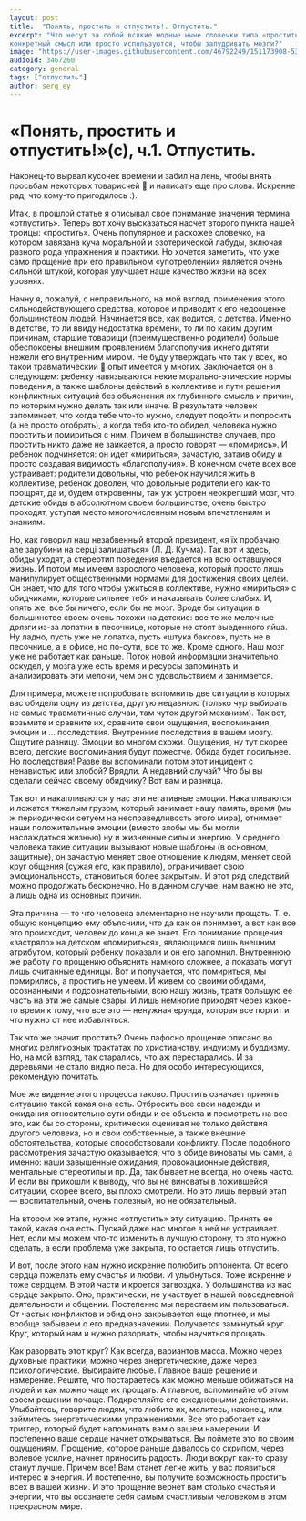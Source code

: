```yaml
---
layout: post
title:  "Понять, простить и отпустить!. Отпустить."
excerpt: "Что несут за собой всякие модные ныне словечки типа «простить», «принять», «отпустить»: имеют ли они
конкретный смысл или просто используются, чтобы запудривать мозги?"
image: "https://user-images.githubusercontent.com/46792249/151173908-5358883e-7e44-41d3-bc5c-c7cea7086795.png"
audioId: 3467260
category: general
tags: ["отпустить"]
author: serg_ey
---
```


# «Понять, простить и отпустить!»(с), ч.1. Отпустить.

Наконец-то вырвал кусочек времени и забил на лень, чтобы внять просьбам некоторых товарисчей 🙂 и написать еще про
слова. Искренне рад, что кому-то пригодилось :).

Итак, в прошлой статье я описывал свое понимание значения термина «отпустить». Теперь вот хочу высказаться насчет
второго пункта нашей троицы: «простить». Очень популярное и расхожее словечко, на котором завязана куча моральной и
эзотерической лабуды, включая разного рода упражнения и практики. Но хочется заметить, что уже само прощение при его
правильном «употреблении» является очень сильной штукой, которая улучшает наше качество жизни на всех уровнях.

Начну я, пожалуй, с неправильного, на мой взгляд, применения этого сильнодействующего средства, которое и приводит к его
недооценке большинством людей. Начинается все, как водится, с детства. Именно в детстве, то ли ввиду недостатка времени,
то ли по каким другим причинам, старшие товарищи (преимущественно родители) больше обеспокоены внешним проявлением
благополучия ихнего дитяти нежели его внутренним миром. Не буду утверждать что так у всех, но такой травматический 🙂
опыт имеется у многих. Заключается он в следующем: ребенку навязываются некие морально-этические нормы поведения, а
также шаблоны действий в коллективе и пути решения конфликтных ситуаций без объяснения их глубинного смысла и причин, по
которым нужно делать так или иначе. В результате человек запоминает, что когда тебе что-то нужно, следует подойти и
попросить (а не просто отобрать), а когда тебя кто-то обидел, человека нужно простить и помириться с ним. Причем в
большинстве случаев, про простить никто даже не заикается, а просто говорят — «помирись». И ребенок подчиняется: он идет
«мириться», зачастую, затаив обиду и просто создавая видимость «благополучия». В конечном счете всех все устраивает:
родители довольны, что ребенок научился жить в коллективе, ребенок доволен, что довольные родители его как-то поощрят,
да и, будем откровенны, так уж устроен неокрепший мозг, что детские обиды в абсолютном своем большинстве, очень быстро
проходят, уступая место многочисленным новым впечатлениям и знаниям.

Но, как говорил наш незабвенный второй президент, «я їх пробачаю, але зарубини на серці залишаться» (Л. Д. Кучма). Так
вот и здесь, обиды уходят, а стереотип поведения въедается на всю оставшуюся жизнь. И потом мы имеем взрослого человека,
который просто лишь манипулирует общественными нормами для достижения своих целей. Он знает, что для того чтобы ужиться
в коллективе, нужно «мириться» с обидчиками, которые сильнее тебя и наказывать более слабых. И, опять же, все бы ничего,
если бы не мозг. Вроде бы ситуации в большинстве своем очень похожи на детские: все те же мелочные дрязги из-за лопатки
в песочнице, которые не стоят выеденного яйца. Ну ладно, пусть уже не лопатка, пусть «штука баксов», пусть не в
песочнице, а в офисе, но по-сути, все то же. Кроме одного. Наш мозг уже не работает как раньше. Поток новой информации
значительно оскудел, у мозга уже есть время и ресурсы запоминать и анализировать эти мелочи, чем он с удовольствием и
занимается.

Для примера, можете попробовать вспомнить две ситуации в которых вас обидели одну из детства, другую недавнюю (только
чур выбирать не самые травматичные случаи, там чуток другой механизм). Так вот, возьмите и сравните их, сравните свои
ощущения, воспоминания, эмоции и … последствия. Внутренние последствия в вашем мозгу. Ощутите разницу. Эмоции во многом
схожи. Ощущения, ну тут скорее всего, детские воспоминания будут пожестче. Обида будет посильнее. Но последствия! Разве
вы вспоминали потом этот инцидент с ненавистью или злобой? Врядли. А недавний случай? Что бы вы сделали сейчас своему
обидчику? Вот вам и разница.

Так вот и накапливаются у нас эти негативные эмоции. Накапливаются и ложатся тяжелым грузом, который занимает нашу
память, время (мы ж периодически сетуем на несправедливость этого мира), отнимает наши положительные эмоции (вместо
злобы мы бы могли наслаждаться жизнью) ну и жизненные силы и энергию. У среднего человека такие ситуации вызывают новые
шаблоны (в основном, защитные), он зачастую меняет свое отношение к людям, меняет свой круг общения (сужая его, как
правило), ограничивает свою эмоциональность, становиться более закрытым. И этот ряд следствий можно продолжать
бесконечно. Но в данном случае, нам важно не это, а лишь одна из основных причин.

Эта причина — то что человека элементарно не научили прощать. Т. е. общую концепцию ему объяснили, что да как он
понимает, а вот как все это происходит, человек до конца не знает. Его понимание прощения «застряло» на детском
«помириться», являющимся лишь внешним атрибутом, который ребенку показали и он его запомнил. Внутреннюю же работу по
прощению объяснить намного сложнее, а показать могут лишь считанные единицы. Вот и получается, что помириться, мы
помирились, а простить не умеем. И живем со своими обидами, осознанными и подсознательными, всю нашу жизнь, тратя
большую ее часть на эти же самые свары. И лишь немногие приходят через какое-то время к тому, что все это — ненужная
ерунда, которая все портит и что нужно от нее избавляться.

Так что же значит простить? Очень пафосно прощение описано во многих религиозных трактатах по христианству, индуизму и
буддизму. Но, на мой взгляд, так старались, что аж перестарались. И за деревьями не стало видно леса. Но для особо
интересующихся, рекомендую почитать.

Мое же видение этого процесса таково. Простить означает принять ситуацию такой какая она есть. Отбросить все свои
надежды и ожидания относительно сути обиды и ее объекта и посмотреть на все это, как бы со стороны, критически оценивая
не только действия другого человека, но и свои собственные, а также внешние обстоятельства, которые способствовали
конфликту. После подобного рассмотрения зачастую оказывается, что в обиде виноваты мы сами, а именно: наши завышенные
ожидания, провокационные действия, ментальные стереотипы и пр. Да, так бывает не всегда, но очень часто. И если вы
прихошли к выводу, что вы не виноваты в ложившейся ситуации, скорее всего, вы плохо смотрели. Но это лишь первый этап —
воспитательный, очень полезный, но не обязательный.

На втором же этапе, нужно «отпустить» эту ситуацию. Принять ее такой, какая она есть. Пускай даже нас многое в ней не
устраивает. Нет, если мы можем что-то изменить в лучшую сторону, то это нужно сделать, а если проблема уже закрыта, то
остается лишь отпустить.

И вот, после этого нам нужно искренне полюбить оппонента. От всего сердца пожелать ему счастья и любви. И улыбнуться.
Тоже искренне и тоже сердцем. В этой части и кроется загвоздка. У большинства из нас сердце закрыто. Оно, практически,
не участвует в нашей повседневной деятельности и общении. Постепенно мы перестаем им пользоваться. От частых конфликтов
и обид оно закрывается еще плотнее, и мы вообще забываем о его предназначении. Получается замкнутый круг. Круг, который
нам и нужно разорвать, чтобы научиться прощать.

Как разорвать этот круг? Как всегда, вариантов масса. Можно через духовные практики, можно через энергетические, даже
через психологические. Выбирайте любые. Главное ваше решение и намерение. Решите, что постараетесь как можно меньше
обижаться на людей и как можно чаще их прощать. А главное, вспоминайте об этом своем решении почаще. Подкрепляйте его
ежедневными действиями. Улыбайтесь, говорите людям, что любите их, молитесь, наконец, или займитесь энергетическими
упражнениями. Все это работает как триггер, который будет напоминать вам о вашем намерении. И постепенно ваше сердце
начнет открываться. Вы поймете это по своим ощущениям. Прощение, которое раньше давалось со скрипом, через волевое
усилие, начнет приносить радость. Люди вокруг как-то сразу станут лучше. Причем все! Вам станет легче жить, у вас
появиться интерес и энергия. И постепенно, вы получите возможность простить всех в вашей жизни. И это прощение вернет
вам столько счастья и энергии, что вы осознаете себя самым счастливым человеком в этом прекрасном мире.
